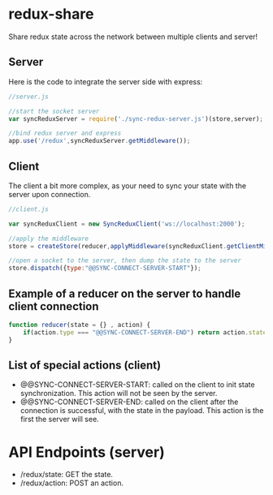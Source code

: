 # redux-share
Share redux state across the network between multiple clients and server!


## Server

Here is the code to integrate the server side with express:


```javascript
//server.js

//start the socket server
var syncReduxServer = require('./sync-redux-server.js')(store,server);

//bind redux server and express
app.use('/redux',syncReduxServer.getMiddleware());

```


## Client

The client a bit more complex, as your need to sync your state with the server upon connection.

```javascript
//client.js

var syncReduxClient = new SyncReduxClient('ws://localhost:2000');

//apply the middleware
store = createStore(reducer,applyMiddleware(syncReduxClient.getClientMiddleware()));

//open a socket to the server, then dump the state to the server
store.dispatch({type:"@@SYNC-CONNECT-SERVER-START"});


```

## Example of a reducer on the server to handle client connection

```javascript
function reducer(state = {} , action) { 
	if(action.type === "@@SYNC-CONNECT-SERVER-END") return action.state;
}

```

## List of special actions (client)


* @@SYNC-CONNECT-SERVER-START: called on the client to init state synchronization. This action will not be seen by the server.
* @@SYNC-CONNECT-SERVER-END: called on the client after the connection is successful, with the state in the payload. This action is the first the server will see.


# API Endpoints (server)

* /redux/state: GET the state.
* /redux/action: POST an action.
